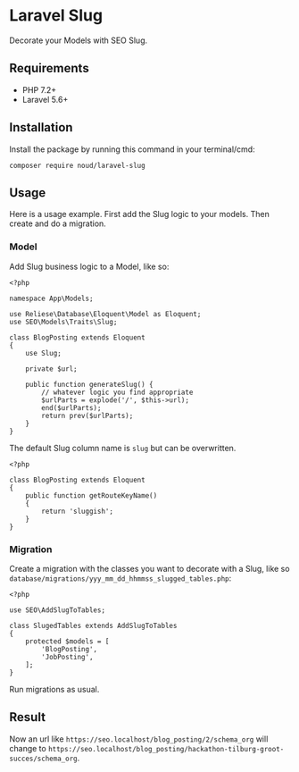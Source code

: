 # Laravel Slug

Decorate your Models with SEO Slug.

## Requirements

* PHP 7.2+
* Laravel 5.6+

## Installation

Install the package by running this command in your terminal/cmd:
```
composer require noud/laravel-slug
```

## Usage

Here is a usage example. First add the Slug logic to your models. Then create and do a migration.

### Model

Add Slug business logic to a Model, like so:

```
<?php

namespace App\Models;

use Reliese\Database\Eloquent\Model as Eloquent;
use SEO\Models\Traits\Slug;

class BlogPosting extends Eloquent
{
    use Slug;
    
    private $url;

    public function generateSlug() {
        // whatever logic you find appropriate
        $urlParts = explode('/', $this->url);
        end($urlParts);
        return prev($urlParts);
    }
}
```

The default Slug column name is ```slug``` but can be overwritten.

```
<?php

class BlogPosting extends Eloquent
{
    public function getRouteKeyName()
    {
        return 'sluggish';
    }
}
```

### Migration

Create a migration with the classes you want to decorate with a Slug, like so ```database/migrations/yyy_mm_dd_hhmmss_slugged_tables.php```:
```
<?php

use SEO\AddSlugToTables;

class SlugedTables extends AddSlugToTables
{
    protected $models = [
        'BlogPosting',
        'JobPosting',
    ];
}
```

Run migrations as usual.

## Result

Now an url like ```https://seo.localhost/blog_posting/2/schema_org``` will change to ```https://seo.localhost/blog_posting/hackathon-tilburg-groot-succes/schema_org```.